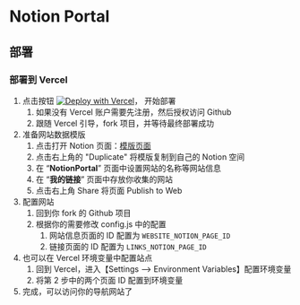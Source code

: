 # Notion Portal


## 部署

### 部署到 Vercel

1. 点击按钮  [![Deploy with Vercel](https://vercel.com/button)](https://vercel.com/new/clone?repository-url=https%3A%2F%2Fgithub.com%2Fliudding%2Fnotion-portal)， 开始部署
   1. 如果没有 Vercel 账户需要先注册，然后授权访问 Github
   2. 跟随 Vercel 引导，fork 项目，并等待最终部署成功
2. 准备网站数据模版 
   1. 点击打开 Notion 页面：[模版页面](https://dingliu.notion.site/NotionPortal-Template-354428ac80374a9d84a1890225578a0b)
   2. 点击右上角的 "Duplicate" 将模版复制到自己的 Notion 空间
   3. 在 “**NotionPortal**” 页面中设置网站的名称等网站信息
   4. 在 “**我的链接**” 页面中存放你收集的网站
   5. 点击右上角 Share 将页面 Publish to Web
3. 配置网站
   1. 回到你 fork 的 Github 项目
   2. 根据你的需要修改 config.js 中的配置
      1. 网站信息页面的 ID 配置为 `WEBSITE_NOTION_PAGE_ID`
      2. 链接页面的 ID 配置为 `LINKS_NOTION_PAGE_ID`
4. 也可以在 Vercel 环境变量中配置站点
   1. 回到 Vercel，进入【Settings --> Environment Variables】配置环境变量
   2. 将第 2 步中的两个页面 ID 配置到环境变量
5. 完成，可以访问你的导航网站了
